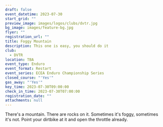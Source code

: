 ```yaml
---
draft: false
event_datetime: 2023-07-30
start_grid: ""
preview_image: images/logos/clubs/dvtr.jpg
bg_image: images/feature-bg.jpg
flyer: ""
registration_url: ""
title: Foggy Mountain
description: This one is easy, you should do it
club:
  - DVTR
location: TBA
event_type: Enduro
event_format: Restart
event_series: ECEA Enduro Championship Series
closed_course: "'Yes'"
gas_away: "'Yes'"
key_time: 2023-07-30T09:00:00
check_in_time: 2023-07-30T07:00:00
registration_date: ""
attachments: null
---
```


There's a mountain. There are rocks on it. Sometimes it's foggy, sometimes it's not. Point your dirtbike at it and open the throttle already.